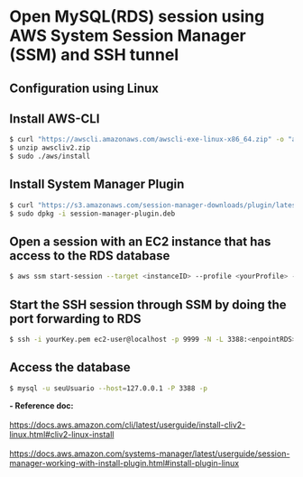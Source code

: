 # Open MySQL(RDS) session using AWS System Session Manager (SSM) and SSH tunnel

## Configuration using Linux
## Install AWS-CLI
```sh
$ curl "https://awscli.amazonaws.com/awscli-exe-linux-x86_64.zip" -o "awscliv2.zip"
$ unzip awscliv2.zip
$ sudo ./aws/install
```
## Install System Manager Plugin
```sh
$ curl "https://s3.amazonaws.com/session-manager-downloads/plugin/latest/ubuntu_64bit/session-manager-plugin.deb" -o "session-manager-plugin.deb"
$ sudo dpkg -i session-manager-plugin.deb
```
## Open a session with an EC2 instance that has access to the RDS database
```sh
$ aws ssm start-session --target <instanceID> --profile <yourProfile> --document-name AWS-StartPortForwardingSession --parameters "portNumber=22,localPortNumber=9999"
```
## Start the SSH session through SSM by doing the port forwarding to RDS
```sh
$ ssh -i yourKey.pem ec2-user@localhost -p 9999 -N -L 3388:<enpointRDS>:3306
```
## Access the database
```sh
$ mysql -u seuUsuario --host=127.0.0.1 -P 3388 -p
```

**- Reference doc:** <br /> <br />
https://docs.aws.amazon.com/cli/latest/userguide/install-cliv2-linux.html#cliv2-linux-install  <br /> <br />
https://docs.aws.amazon.com/systems-manager/latest/userguide/session-manager-working-with-install-plugin.html#install-plugin-linux
